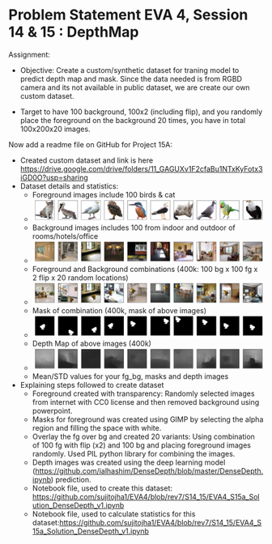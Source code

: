 # Problem Statement EVA 4, Session 14 & 15 : DepthMap

Assignment: 

- Objective: Create a custom/synthetic dataset for traning model to predict depth map and mask. Since the data needed is from RGBD camera and its not available in public dataset, we are create our own custom dataset.

- Target to have 100 background, 100x2 (including flip), and you randomly place the foreground on the background 20 times, you have in total 100x200x20 images. 


Now add a readme file on GitHub for Project 15A:
- Created custom dataset and link is here https://drive.google.com/drive/folders/11_GAGUXv1F2cfaBu1NTxKyFotx3iGD0O?usp=sharing
- Dataset details and statistics:
  - Foreground images include 100 birds & cat
  - ![Foreground](images/foreground_subset.png) 
  - Background images includes 100 from indoor and outdoor of rooms/hotels/office
  - ![Background](images/background_subset.png)
  - Foreground and Background combinations (400k: 100 bg x 100 fg x 2 flip x 20 random locations)
  - ![Foreground_Background](images/foreground_background_subset.png)
  - Mask of combination (400k, mask of above images) 
  - ![Mask](images/mask_subset.png) 
  - Depth Map of above images (400k)
  - ![Depthmap](images/depth_map_subset.png) 
  - Mean/STD values for your fg_bg, masks and depth images
- Explaining steps followed to create dataset
  - Foreground created with transparency: Randomly selected images from internet with CC0 license and then removed background using powerpoint.
  - Masks for foreground was created using GIMP by selecting the alpha region and filling the space with white.
  - Overlay the fg over bg and created 20 variants: Using combination of 100 fg with flip (x2) and 100 bg and placing foreground images randomly. Used PIL python library for combining the images.
  - Depth images was created using the deep learning model (https://github.com/ialhashim/DenseDepth/blob/master/DenseDepth.ipynb) prediction.
  - Notebook file, used to create this dataset: https://github.com/sujitojha1/EVA4/blob/rev7/S14_15/EVA4_S15a_Solution_DenseDepth_v1.ipynb
  - Notebook file, used to calculate statistics for this dataset:https://github.com/sujitojha1/EVA4/blob/rev7/S14_15/EVA4_S15a_Solution_DenseDepth_v1.ipynb
